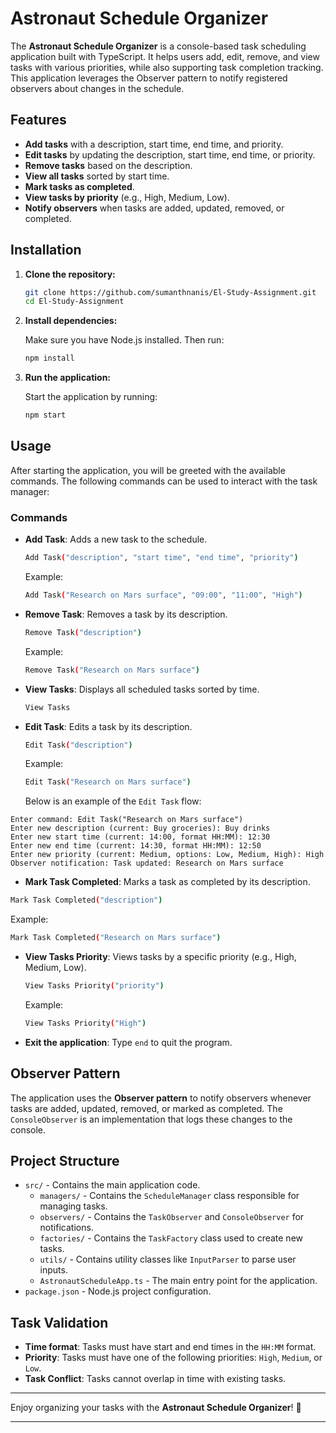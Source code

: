 # Astronaut Schedule Organizer

The **Astronaut Schedule Organizer** is a console-based task scheduling application built with TypeScript. It helps users add, edit, remove, and view tasks with various priorities, while also supporting task completion tracking. This application leverages the Observer pattern to notify registered observers about changes in the schedule.

## Features

- **Add tasks** with a description, start time, end time, and priority.
- **Edit tasks** by updating the description, start time, end time, or priority.
- **Remove tasks** based on the description.
- **View all tasks** sorted by start time.
- **Mark tasks as completed**.
- **View tasks by priority** (e.g., High, Medium, Low).
- **Notify observers** when tasks are added, updated, removed, or completed.

## Installation

1. **Clone the repository:**

    ```bash
    git clone https://github.com/sumanthnanis/El-Study-Assignment.git
    cd El-Study-Assignment
    ```

2. **Install dependencies:**

    Make sure you have Node.js installed. Then run:

    ```bash
    npm install
    ```

3. **Run the application:**

    Start the application by running:

    ```bash
    npm start
    ```

## Usage

After starting the application, you will be greeted with the available commands. The following commands can be used to interact with the task manager:

### Commands

- **Add Task**: Adds a new task to the schedule.
  ```bash
  Add Task("description", "start time", "end time", "priority")
  ```
  Example:
  ```bash
  Add Task("Research on Mars surface", "09:00", "11:00", "High")
  ```

- **Remove Task**: Removes a task by its description.
  ```bash
  Remove Task("description")
  ```
  Example:
  ```bash
  Remove Task("Research on Mars surface")
  ```

- **View Tasks**: Displays all scheduled tasks sorted by time.
  ```bash
  View Tasks
  ```

- **Edit Task**: Edits a task by its description.
  ```bash
  Edit Task("description")
  ```
  Example:
  ```bash
  Edit Task("Research on Mars surface")
  ```
  Below is an example of the `Edit Task` flow:

```plaintext
Enter command: Edit Task("Research on Mars surface")
Enter new description (current: Buy groceries): Buy drinks
Enter new start time (current: 14:00, format HH:MM): 12:30
Enter new end time (current: 14:30, format HH:MM): 12:50
Enter new priority (current: Medium, options: Low, Medium, High): High
Observer notification: Task updated: Research on Mars surface

  ```
-   **Mark Task Completed**: Marks a task as completed by its description.
  ```bash
  Mark Task Completed("description")
  ```
  Example:
  ```bash
  Mark Task Completed("Research on Mars surface")
  ```

- **View Tasks Priority**: Views tasks by a specific priority (e.g., High, Medium, Low).
  ```bash
  View Tasks Priority("priority")
  ```
  Example:
  ```bash
  View Tasks Priority("High")
  ```

- **Exit the application**: Type `end` to quit the program.

## Observer Pattern

The application uses the **Observer pattern** to notify observers whenever tasks are added, updated, removed, or marked as completed. The `ConsoleObserver` is an implementation that logs these changes to the console.

## Project Structure

- `src/` - Contains the main application code.
  - `managers/` - Contains the `ScheduleManager` class responsible for managing tasks.
  - `observers/` - Contains the `TaskObserver` and `ConsoleObserver` for notifications.
  - `factories/` - Contains the `TaskFactory` class used to create new tasks.
  - `utils/` - Contains utility classes like `InputParser` to parse user inputs.
  - `AstronautScheduleApp.ts` - The main entry point for the application.
- `package.json` - Node.js project configuration.

## Task Validation

- **Time format**: Tasks must have start and end times in the `HH:MM` format.
- **Priority**: Tasks must have one of the following priorities: `High`, `Medium`, or `Low`.
- **Task Conflict**: Tasks cannot overlap in time with existing tasks.


---

Enjoy organizing your tasks with the **Astronaut Schedule Organizer**! 🚀

---

